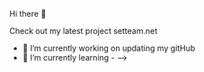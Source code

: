  Hi there 👋 

 Check out my latest project setteam.net 

 
- 🔭 I’m currently working on updating my gitHub
- 🌱 I’m currently learning -
--> 
